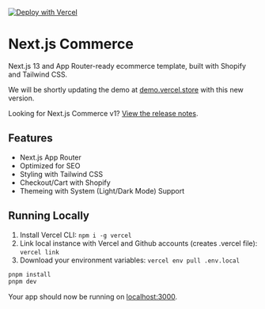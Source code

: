 [![Deploy with Vercel](https://vercel.com/button)](https://vercel.com/new/clone?repository-url=https%3A%2F%2Fgithub.com%2Fvercel%2Fcommerce&project-name=commerce&repo-name=commerce&demo-title=Next.js%20Commerce&demo-url=https%3A%2F%2Fdemo.vercel.store&demo-image=https%3A%2F%2Fbigcommerce-demo-asset-ksvtgfvnd.vercel.app%2Fbigcommerce.png&env=SHOPIFY_STOREFRONT_ACCESS_TOKEN,SHOPIFY_STORE_DOMAIN,SHOPIFY_REVALIDATION_TOKEN)

# Next.js Commerce

Next.js 13 and App Router-ready ecommerce template, built with Shopify and Tailwind CSS.

We will be shortly updating the demo at [demo.vercel.store](https://demo.vercel.store/) with this new version.

Looking for Next.js Commerce v1? [View the release notes](https://github.com/vercel/commerce/releases/tag/v1).

## Features

- Next.js App Router
- Optimized for SEO
- Styling with Tailwind CSS
- Checkout/Cart with Shopify
- Themeing with System (Light/Dark Mode) Support

## Running Locally

1. Install Vercel CLI: `npm i -g vercel`
2. Link local instance with Vercel and Github accounts (creates .vercel file): `vercel link`
3. Download your environment variables: `vercel env pull .env.local`

```bash
pnpm install
pnpm dev
```

Your app should now be running on [localhost:3000](http://localhost:3000/).
